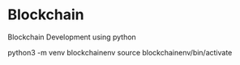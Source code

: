 # Blockchain
Blockchain Development using python

python3 -m venv blockchainenv
source blockchainenv/bin/activate

